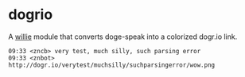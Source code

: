 # dogrio

A [willie](http://willie.dftba.net/) module that converts doge-speak into a colorized dogr.io link.

    09:33 <zncb> very test, much silly, such parsing error
    09:33 <znbot> http://dogr.io/verytest/muchsilly/suchparsingerror/wow.png 
